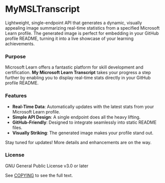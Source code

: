 # MyMSLTranscript

Lightweight, single-endpoint API that generates a dynamic, visually appealing image summarizing real-time statistics from a specified Microsoft Learn profile. The generated image is perfect for embedding in your GitHub profile README, turning it into a live showcase of your learning achievements.

### Purpose

Microsoft Learn offers a fantastic platform for skill development and certification. **My Microsoft Learn Transcript** takes your progress a step further by enabling you to display real-time stats directly in your GitHub profile README.

### Features

- **Real-Time Data**: Automatically updates with the latest stats from your Microsoft Learn profile.
- **Simple API Design**: A single endpoint does all the heavy lifting.
- **GitHub-Friendly**: Designed to integrate seamlessly into static README files.
- **Visually Striking**: The generated image makes your profile stand out.

Stay tuned for updates! More details and enhancements are on the way.

### License

GNU General Public License v3.0 or later

See [COPYING](./COPYING) to see the full text.

